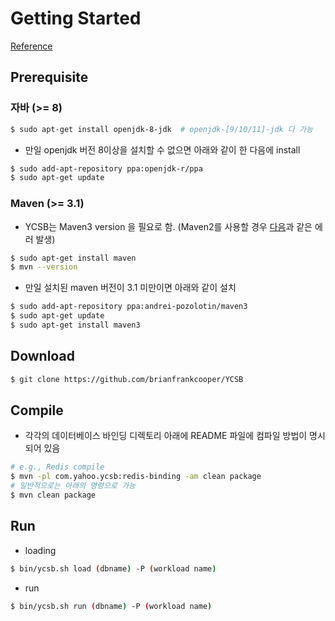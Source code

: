 # Getting Started 
[Reference](https://github.com/brianfrankcooper/YCSB)

## Prerequisite
### 자바 (>= 8) 
```bash
$ sudo apt-get install openjdk-8-jdk  # openjdk-[9/10/11]-jdk 다 가능
```
- 만일 openjdk 버전 8이상을 설치할 수 없으면 아래와 같이 한 다음에 install 
```bash
$ sudo add-apt-repository ppa:openjdk-r/ppa
$ sudo apt-get update 
```

### Maven (>= 3.1)
- YCSB는 Maven3 version  을 필요로 함. (Maven2를 사용할 경우 [다음](https://github.com/brianfrankcooper/YCSB/issues/406)과 같은 에러 발생)
```bash
$ sudo apt-get install maven
$ mvn --version
```
- 만일 설치된 maven 버전이 3.1 미만이면 아래와 같이 설치
```bash
$ sudo add-apt-repository ppa:andrei-pozolotin/maven3
$ sudo apt-get update
$ sudo apt-get install maven3
```

## Download
```bash
$ git clone https://github.com/brianfrankcooper/YCSB
```

## Compile
- 각각의 데이터베이스 바인딩 디렉토리 아래에 README 파일에 컴파일 방법이 명시되어 있음  
```bash
# e.g., Redis compile  
$ mvn -pl com.yahoo.ycsb:redis-binding -am clean package
# 일반적으로는 아래의 명령으로 가능
$ mvn clean package
```

## Run
- loading
```bash
$ bin/ycsb.sh load (dbname) -P (workload name)
```
- run 
```bash
$ bin/ycsb.sh run (dbname) -P (workload name)
```
